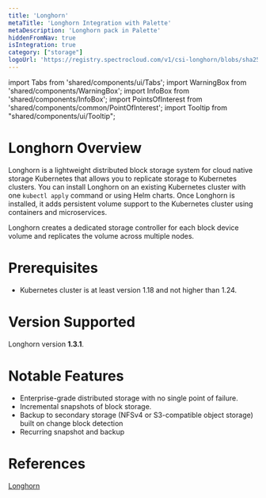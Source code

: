 ```yaml
---
title: 'Longhorn'
metaTitle: 'Longhorn Integration with Palette'
metaDescription: 'Longhorn pack in Palette'
hiddenFromNav: true
isIntegration: true
category: ["storage"]
logoUrl: 'https://registry.spectrocloud.com/v1/csi-longhorn/blobs/sha256:8257bd6697941139cea8ace907e25b3859cb8de48f965a5b6011d518cad0a2db?type=image/png'
---
```


import Tabs from 'shared/components/ui/Tabs';
import WarningBox from 'shared/components/WarningBox';
import InfoBox from 'shared/components/InfoBox';
import PointsOfInterest from 'shared/components/common/PointOfInterest';
import Tooltip from "shared/components/ui/Tooltip";

# Longhorn Overview

Longhorn is a lightweight distributed block storage system for cloud native storage Kubernetes that allows you to replicate storage to Kubernetes clusters. You can install Longhorn on an existing Kubernetes cluster with one ``kubectl apply`` command or using Helm charts. Once Longhorn is installed, it adds persistent volume support to the Kubernetes cluster using containers and microservices.

Longhorn creates a dedicated storage controller for each block device volume and replicates the volume across multiple nodes. 

# Prerequisites

- Kubernetes cluster is at least version 1.18 and not higher than 1.24.

# Version Supported

Longhorn version **1.3.1**.

# Notable Features

- Enterprise-grade distributed storage with no single point of failure.
- Incremental snapshots of block storage.
- Backup to secondary storage (NFSv4 or S3-compatible object storage) built on change block detection
- Recurring snapshot and backup


# References

[Longhorn](https://longhorn.io/)